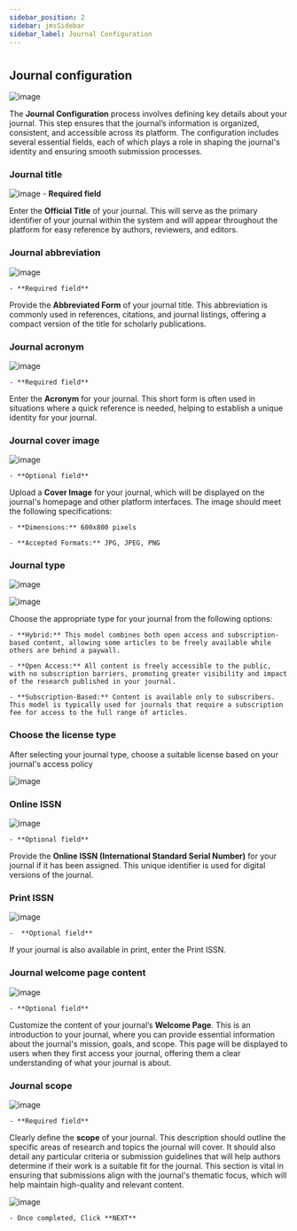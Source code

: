 ```yaml
---
sidebar_position: 2
sidebar: jmsSidebar
sidebar_label: Journal Configuration
---
```

#

## Journal configuration
<!-- img -->
![image](/assets/images/journal-config.webp)

The **Journal Configuration** process involves defining key details about your journal. This step ensures that the journal’s information is organized, consistent, and accessible across its platform. The configuration includes several essential fields, each of which plays a role in shaping the journal's identity and ensuring smooth submission processes.

### Journal title
<!-- img -->
![image](/assets/images/journal-title.webp)
    - **Required field**

Enter the **Official Title** of your journal. This will serve as the primary identifier of your journal within the system and will appear throughout the platform for easy reference by authors, reviewers, and editors.

### Journal abbreviation

![image](/assets/images/journal-abbr.webp)

    - **Required field**

Provide the **Abbreviated Form** of your journal title. This abbreviation is commonly used in references, citations, and journal listings, offering a compact version of the title for scholarly publications.

### Journal acronym

![image](/assets/images/journal-acronym.webp)

    - **Required field**

Enter the **Acronym** for your journal. This short form is often used in situations where a quick reference is needed, helping to establish a unique identity for your journal.

### Journal cover image

![image](/assets/images/journal-cover-image.webp)

    - **Optional field**

Upload a **Cover Image** for your journal, which will be displayed on the journal's homepage and other platform interfaces. The image should meet the following specifications:

    - **Dimensions:** 600x800 pixels

    - **Accepted Formats:** JPG, JPEG, PNG

### Journal type

![image](/assets/images/journal-type-box.webp)

![image](/assets/images/journal-type-choose.webp)

Choose the appropriate type for your journal from the following options:

    - **Hybrid:** This model combines both open access and subscription-based content, allowing some articles to be freely available while others are behind a paywall.

    - **Open Access:** All content is freely accessible to the public, with no subscription barriers, promoting greater visibility and impact of the research published in your journal.

    - **Subscription-Based:** Content is available only to subscribers. This model is typically used for journals that require a subscription fee for access to the full range of articles.

### Choose the license type

After selecting your journal type, choose a suitable license based on your journal's access policy

![image](/assets/images/journal-type-cc-by.webp)

### Online ISSN

![image](/assets/images/online-issn.webp)

    - **Optional field**

Provide the **Online ISSN (International Standard Serial Number)** for your journal if it has been assigned. This unique identifier is used for digital versions of the journal.

### Print ISSN

![image](/assets/images/print-issn.webp)

    -  **Optional field**

If your journal is also available in print, enter the Print ISSN.

### Journal welcome page content

![image](/assets/images/journal-wel-page.webp)

    - **Optional field**

Customize the content of your journal’s **Welcome Page**. This is an introduction to your journal, where you can provide essential information about the journal's mission, goals, and scope. This page will be displayed to users when they first access your journal, offering them a clear understanding of what your journal is about.

### Journal scope

![image](/assets/images/journal-scope.webp)

    - **Required field**

Clearly define the **scope** of your journal. This description should outline the specific areas of research and topics the journal will cover. It should also detail any particular criteria or submission guidelines that will help authors determine if their work is a suitable fit for the journal. This section is vital in ensuring that submissions align with the journal's thematic focus, which will help maintain high-quality and relevant content.

![image](/assets/images/journal-scope-next.webp)

    - Once completed, Click **NEXT**
